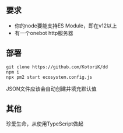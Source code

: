 ## 要求
* 你的node要能支持ES Module，即在v12以上
* 有一个onebot http服务器
## 部署
```
git clone https://github.com/KotoriK/dd
npm i
npx pm2 start ecosystem.config.js
```
JSON文件应该会自动创建并填充默认值

## 其他
珍爱生命，从使用TypeScript做起